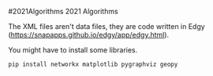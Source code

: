 #2021Algorithms
2021 Algorithms 

The XML files aren't data files, they are code written in Edgy (https://snapapps.github.io/edgy/app/edgy.html).

You might have to install some libraries.
```
pip install networkx matplotlib pygraphviz geopy
```
